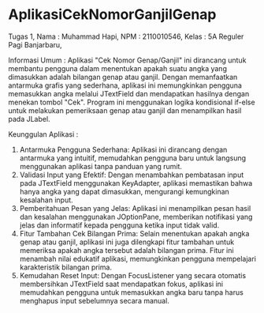 # AplikasiCekNomorGanjilGenap

Tugas 1,
Nama : Muhammad Hapi,
NPM : 2110010546,
Kelas : 5A Reguler Pagi Banjarbaru,

Informasi Umum :
Aplikasi "Cek Nomor Genap/Ganjil" ini dirancang untuk membantu pengguna dalam menentukan apakah suatu angka yang dimasukkan adalah bilangan genap atau ganjil. Dengan memanfaatkan antarmuka grafis yang sederhana, aplikasi ini memungkinkan pengguna memasukkan angka melalui JTextField dan mendapatkan hasilnya dengan menekan tombol "Cek". Program ini menggunakan logika kondisional if-else untuk melakukan pemeriksaan genap atau ganjil dan menampilkan hasil pada JLabel.

Keunggulan Aplikasi :

1.  Antarmuka Pengguna Sederhana: Aplikasi ini dirancang dengan antarmuka yang intuitif, memudahkan pengguna baru untuk langsung menggunakan aplikasi tanpa panduan yang rumit.
2.  Validasi Input yang Efektif: Dengan menambahkan pembatasan input pada JTextField menggunakan KeyAdapter, aplikasi memastikan bahwa hanya angka yang dapat dimasukkan, mengurangi kemungkinan kesalahan input.
3.  Pemberitahuan Pesan yang Jelas: Aplikasi ini menampilkan pesan hasil dan kesalahan menggunakan JOptionPane, memberikan notifikasi yang jelas dan informatif kepada pengguna ketika input tidak valid.
4.  Fitur Tambahan Cek Bilangan Prima: Selain menentukan apakah angka genap atau ganjil, aplikasi ini juga dilengkapi fitur tambahan untuk memeriksa apakah angka tersebut adalah bilangan prima. Fitur ini menambah nilai edukatif aplikasi, memungkinkan pengguna mempelajari karakteristik bilangan prima.
5.  Kemudahan Reset Input: Dengan FocusListener yang secara otomatis membersihkan JTextField saat mendapatkan fokus, aplikasi ini memudahkan pengguna untuk memasukkan angka baru tanpa harus menghapus input sebelumnya secara manual​.
